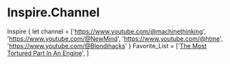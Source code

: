# Inspire.Channel
Inspire { let channel = ['https://www.youtube.com/@machinethinking', 'https://www.youtube.com/@NewMind', 'https://www.youtube.com/@htme', 'https://www.youtube.com/@Blondihacks' } Favorite_List = ['[The Most Tortured Part In An Engine](https://youtu.be/Xy4tKWHTpY8)', []()]
